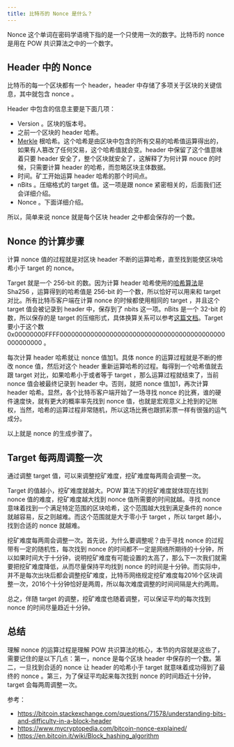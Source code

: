 ```yaml
---
title: 比特币的 Nonce 是什么？
---
```


Nonce 这个单词在密码学语境下指的是一个只使用一次的数字。比特币的 nonce 是用在 POW 共识算法之中的一个数字。

## Header 中的 Nonce

比特币的每一个区块都有一个 header，header 中存储了多项关于区块的关键信息，其中就包含 nonce 。

Header 中包含的信息主要是下面几项：

- Version 。区块的版本号。
- 之前一个区块的 header 哈希。
- [Merkle](merkle) 根哈希。这个哈希是由区块中包含的所有交易的哈希值运算得出的，如果有人篡改了任何交易，这个哈希值就会变。header 中保留了这个值意味着只要 header 安全了，整个区块就安全了，这解释了为何计算 nouce 的时候，只需要计算 header 的哈希，而忽略区块主体数据。
- 时间。矿工开始运算 header 哈希的那个时间点。
- nBits 。压缩格式的 target 值。这一项是跟 nonce 紧密相关的，后面我们还会详细介绍。
- Nonce 。下面详细介绍。

所以，简单来说 nonce 就是每个区块 header 之中都会保存的一个数。


## Nonce 的计算步骤

计算 nonce 值的过程就是对区块 header 不断的运算哈希，直至找到能使区块哈希小于 target 的 nonce。

Target 就是一个 256-bit 的数。因为计算 header 哈希使用的[哈希算法](hash)是 Sha256 ，运算得到的哈希值是 256-bit 的一个数，所以恰好可以用来和 target 对比。所有比特币客户端在计算 nonce 的时候都使用相同的 target ，并且这个 target 值会被记录到 header 中，保存到了 nbits 这一项。nBits 是一个 32-bit 的数，所以保存的是 target 的压缩形式，具体换算关系可以参考[这篇文档](https://bitcoin.org/en/developer-reference#target-nbits)。Target 要小于这个数  0x00000000FFFF0000000000000000000000000000000000000000000000000000 。

每次计算 header 哈希就让 nonce 值加1。具体 nonce 的运算过程就是不断的修改 nonce 值，然后对这个 header 重新运算哈希的过程。每得到一个哈希值就去跟 target 对比，如果哈希小于或者等于 target ，那么运算过程就结束了，当前 nonce 值会被最终记录到 header 中。否则，就把 nonce 值加1，再次计算 header 哈希。显然，各个比特币客户端开始了一场寻找 nonce 的比赛，谁的硬件速度快，就有更大的概率率先找到 nonce 值，也就是宏观意义上抢到的记账权，当然，哈希的运算过程非常随机，所以这场比赛也跟抓彩票一样有很强的运气成分。

以上就是 nonce 的生成步骤了。


## Target 每两周调整一次

通过调整 target 值，可以来调整挖矿难度，挖矿难度每两周会调整一次。

Target 的值越小，挖矿难度就越大。POW 算法下的挖矿难度就体现在找到 nonce 值的难度，挖矿难度越大找到 nonce 值所需要的时间就越。寻找 nonce 意味着找到一个满足特定范围的区块哈希，这个范围越大找到满足条件的 nonce 就越容易，反之则越难。而这个范围就是大于零小于 target ，所以 target 越小，找到合适的 nonce 就越难。

挖矿难度每两周会调整一次。首先说，为什么要调整呢？由于寻找 nonce 的过程带有一定的随机性，每次找到 nonce 的时间都不一定是网络所期待的十分钟，所以如果时间大于十分钟，说明挖矿难度有可能设置的太高了，那么下一次我们就需要把挖矿难度降低，从而尽量保持平均找到 nonce 的时间是十分钟。而实际中，并不是每次出块后都会调整挖矿难度，比特币网络规定挖矿难度每2016个区块调整一次，2016个十分钟恰好是两周，所以每次难度调整的时间间隔是大约两周。

总之，伴随 target 的调整，挖矿难度也随着调整，可以保证平均的每次找到 nonce 的时间尽量趋近十分钟。

## 总结

理解 nonce 的运算过程是理解 POW 共识算法的核心，本节的内容就是这些了，需要记住的是以下几点：第一，nonce 是每个区块 header 中保存的一个数。第二，一旦找到合适的 nonce 让 header 的哈希小于 target 就意味着成功得到了最终的 nonce 。第三，为了保证平均起来每次找到 nonce 的时间趋近十分钟，target 会每两周调整一次。


参考：

- https://bitcoin.stackexchange.com/questions/71578/understanding-bits-and-difficulty-in-a-block-header
- https://www.mycryptopedia.com/bitcoin-nonce-explained/
- https://en.bitcoin.it/wiki/Block_hashing_algorithm
